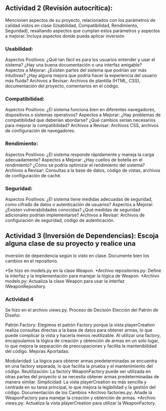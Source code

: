 ## Actividad 2 (Revisión autocrítica): 

Mencionen aspectos de su proyecto, relacionados con los 
parámetros de calidad vistos en clase (Usabilidad, Compatibilidad, Rendimiento, Seguridad), 
resaltando aspectos que cumplan estos parámetros y aspectos a mejorar. Incluya aspectos 
donde pueda aplicar inversión  

### Usabilidad:

Aspectos Positivos: ¿Qué tan fácil es para los usuarios entender y usar el sistema? ¿Hay una buena documentación o una interfaz amigable?
Aspectos a Mejorar: ¿Existen partes del sistema que podrían ser más intuitivas? ¿Hay alguna mejora que podría hacer la experiencia del usuario más fluida?
Archivos a Revisar: Archivos de plantilla (HTML, CSS), documentación del proyecto, comentarios en el código.


### Compatibilidad:

Aspectos Positivos: ¿El sistema funciona bien en diferentes navegadores, dispositivos o sistemas operativos?
Aspectos a Mejorar: ¿Hay problemas de compatibilidad que deberían abordarse? ¿Qué cambios serían necesarios para mejorar la compatibilidad?
Archivos a Revisar: Archivos CSS, archivos de configuración de navegadores.

### Rendimiento:

Aspectos Positivos: ¿El sistema responde rápidamente y maneja la carga adecuadamente?
Aspectos a Mejorar: ¿Hay cuellos de botella en el rendimiento? ¿Cómo se podría optimizar el rendimiento del sistema?
Archivos a Revisar: Consultas a la base de datos, código de vistas, archivos de configuración de caché.

### Seguridad:

Aspectos Positivos: ¿El sistema tiene medidas adecuadas de seguridad, como cifrado de datos o autenticación de usuarios?
Aspectos a Mejorar: ¿Existen vulnerabilidades conocidas? ¿Qué medidas de seguridad adicionales podrían implementarse?
Archivos a Revisar: Archivos de configuración de seguridad, código de autenticación.

## Actividad 3 (Inversión de Dependencias): Escoja alguna clase de su proyecto y realice una 
inversión de dependencia según lo visto en clase. Documente bien los cambios en el repositorio. 

*Se hizo en models.py en la clase Weapon. 
*Archivo repositories.py: Define la interfaz y la implementación para manejar la lógica de Weapon.
*Archivo models.py: Actualiza la clase Weapon para usar la interfaz IWeaponRepository.

### Actividad 4
Se hizo en el archivo views.py.
Proceso de Decisión
Elección del Patrón de Diseño:

Patrón Factory: Elegimos el patrón Factory porque la vista playerCreation realiza consultas directas a la base de datos para obtener armas, lo que puede complicar la vista y hacerla menos reutilizable. Al utilizar una factory, encapsulamos la lógica de creación y obtención de armas en un solo lugar, lo que mejora la separación de preocupaciones y facilita la mantenibilidad del código.
Mejoras Aportadas:

Modularidad: La lógica para obtener armas predeterminadas se encuentra en una factory separada, lo que facilita la prueba y el mantenimiento del código.
Reutilización: La factory WeaponFactory puede ser utilizada en otras partes del proyecto si se necesita obtener armas predeterminadas de manera similar.
Simplicidad: La vista playerCreation es más sencilla y centrada en su tarea principal, lo que mejora la legibilidad y la gestión del código.
Documentación de los Cambios
*Archivo factories.py: Añade la WeaponFactory para manejar la creación y obtención de armas.
*Archivo views.py: Actualiza la vista playerCreation para utilizar la WeaponFactory.

